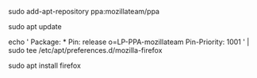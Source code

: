sudo add-apt-repository ppa:mozillateam/ppa

sudo apt update

echo '
Package: *
Pin: release o=LP-PPA-mozillateam
Pin-Priority: 1001
' | sudo tee /etc/apt/preferences.d/mozilla-firefox


sudo apt install firefox
